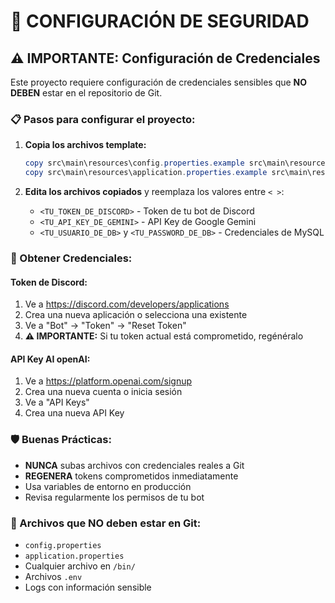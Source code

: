 # 🚨 CONFIGURACIÓN DE SEGURIDAD

## ⚠️ IMPORTANTE: Configuración de Credenciales

Este proyecto requiere configuración de credenciales sensibles que **NO DEBEN** estar en el repositorio de Git.

### 📋 Pasos para configurar el proyecto:

1. **Copia los archivos template:**
   ```powershell
   copy src\main\resources\config.properties.example src\main\resources\config.properties
   copy src\main\resources\application.properties.example src\main\resources\application.properties
   ```

2. **Edita los archivos copiados** y reemplaza los valores entre `< >`:
   - `<TU_TOKEN_DE_DISCORD>` - Token de tu bot de Discord
   - `<TU_API_KEY_DE_GEMINI>` - API Key de Google Gemini
   - `<TU_USUARIO_DE_DB>` y `<TU_PASSWORD_DE_DB>` - Credenciales de MySQL

### 🔐 Obtener Credenciales:

#### Token de Discord:
1. Ve a https://discord.com/developers/applications
2. Crea una nueva aplicación o selecciona una existente
3. Ve a "Bot" → "Token" → "Reset Token"
4. **⚠️ IMPORTANTE:** Si tu token actual está comprometido, regénéralo

#### API Key AI openAI:
1. Ve a https://platform.openai.com/signup
2. Crea una nueva cuenta o inicia sesión
3. Ve a "API Keys"
4. Crea una nueva API Key

### 🛡️ Buenas Prácticas:

- **NUNCA** subas archivos con credenciales reales a Git
- **REGENERA** tokens comprometidos inmediatamente
- Usa variables de entorno en producción
- Revisa regularmente los permisos de tu bot

### 🚫 Archivos que NO deben estar en Git:

- `config.properties`
- `application.properties`
- Cualquier archivo en `/bin/`
- Archivos `.env`
- Logs con información sensible
